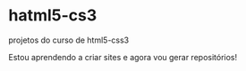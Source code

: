 # hatml5-cs3
 projetos do curso de html5-css3

 Estou aprendendo a criar sites e agora vou gerar repositórios!

